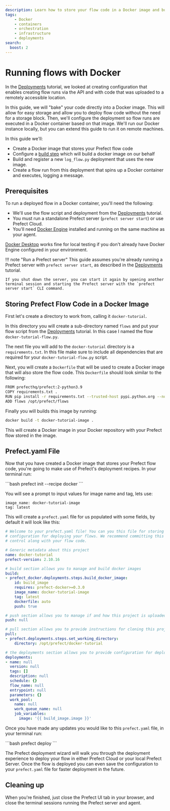 ```yaml
---
description: Learn how to store your flow code in a Docker image and build Prefect deployments that create flow runs in Docker containers.
tags:
    - Docker
    - containers
    - orchestration
    - infrastructure
    - deployments
search:
  boost: 2
---
```


# Running flows with Docker

In the [Deployments](/tutorial/deployments/) tutorial, we looked at creating configuration that enables creating flow runs via the API and with code that was uploaded to a remotely accessible location.  

In this guide, we will "bake" your code directly into a Docker image. This will allow for easy storage and allow you to deploy flow code without the need for a storage block. Then, we'll configure the deployment so flow runs are executed in a Docker container based on that image. We'll run our Docker instance locally, but you can extend this guide to run it on remote machines.


In this guide we'll:

- Create a Docker image that stores your Prefect flow code
- Configure a [build step](/concepts/deployments#build) which will build a docker image on our behalf
- Build and register a new `log_flow.py` deployment that uses the new image.
- Create a flow run from this deployment that spins up a Docker container and executes, logging a message.

## Prerequisites

To run a deployed flow in a Docker container, you'll need the following:

- We'll use the flow script and deployment from the [Deployments](/tutorial/deployments/) tutorial. 
- You must run a standalone Prefect server (`prefect server start`) or use Prefect Cloud.
- You'll need [Docker Engine](https://docs.docker.com/engine/) installed and running on the same machine as your agent.

[Docker Desktop](https://www.docker.com/products/docker-desktop) works fine for local testing if you don't already have Docker Engine configured in your environment.

!!! note "Run a Prefect server"
    This guide assumes you're already running a Prefect server with `prefect server start`, as described in the [Deployments](/tutorial/deployments/) tutorial.
    
    If you shut down the server, you can start it again by opening another terminal session and starting the Prefect server with the `prefect server start` CLI command.

## Storing Prefect Flow Code in a Docker Image 

First let's create a directory to work from, calling it `docker-tutorial`.

In this directory you will create a sub-directory named `flows` and put your flow script from the [Deployments](/tutorial/deployments/) tutorial.  In this case I named the flow `docker-tutorial-flow.py`.

The next file you will add to the `docker-tutorial` directory is a `requirements.txt`.  In this file make sure to include all dependencies that are required for your `docker-tutorial-flow.py` script.  

Next, you will create a `Dockerfile` that will be used to create a Docker image that will also store the flow code.  This `Dockerfile` should look similar to the following:  

```bash
FROM prefecthq/prefect:2-python3.9
COPY requirements.txt .
RUN pip install -r requirements.txt --trusted-host pypi.python.org --no-cache-dir
ADD flows /opt/prefect/flows
```

Finally you will builds this image by running: 

```bash
docker build -t docker-tutorial-image .
```

This will create a Docker image in your Docker repository with your Prefect flow stored in the image.  

## Prefect.yaml File

Now that you have created a Docker image that stores your Prefect flow code, you're going to make use of Prefect's deployment recipes. In your terminal run:

<div class="terminal">
```bash
prefect init --recipe docker
```
</div>

You will see a prompt to input values for image name and tag, lets use:
```
image_name: docker-tutorial-image
tag: latest
```

This will create a `prefect.yaml` file for us populated with some fields, by default it will look like this:

```yaml
# Welcome to your prefect.yaml file! You can you this file for storing and managing
# configuration for deploying your flows. We recommend committing this file to source
# control along with your flow code.

# Generic metadata about this project
name: docker-tutorial
prefect-version: 2.10.16

# build section allows you to manage and build docker images
build:
- prefect_docker.deployments.steps.build_docker_image:
    id: build_image
    requires: prefect-docker>=0.3.0
    image_name: docker-tutorial-image
    tag: latest
    dockerfile: auto
    push: true

# push section allows you to manage if and how this project is uploaded to remote locations
push: null

# pull section allows you to provide instructions for cloning this project in remote locations
pull:
- prefect.deployments.steps.set_working_directory:
    directory: /opt/prefect/docker-tutorial

# the deployments section allows you to provide configuration for deploying flows
deployments:
- name: null
  version: null
  tags: []
  description: null
  schedule: {}
  flow_name: null
  entrypoint: null
  parameters: {}
  work_pool:
    name: null
    work_queue_name: null
    job_variables:
      image: '{{ build_image.image }}'
```

Once you have made any updates you would like to this `prefect.yaml` file, in your terminal run: 

<div class="terminal">
```bash
prefect deploy
```
</div>

The Prefect deployment wizard will walk you through the deployment experience to deploy your flow in either Prefect Cloud or your local Prefect Server.  Once the flow is deployed you can even save the configuration to your `prefect.yaml` file for faster deployment in the future.
## Cleaning up

When you're finished, just close the Prefect UI tab in your browser, and close the terminal sessions running the Prefect server and agent.
